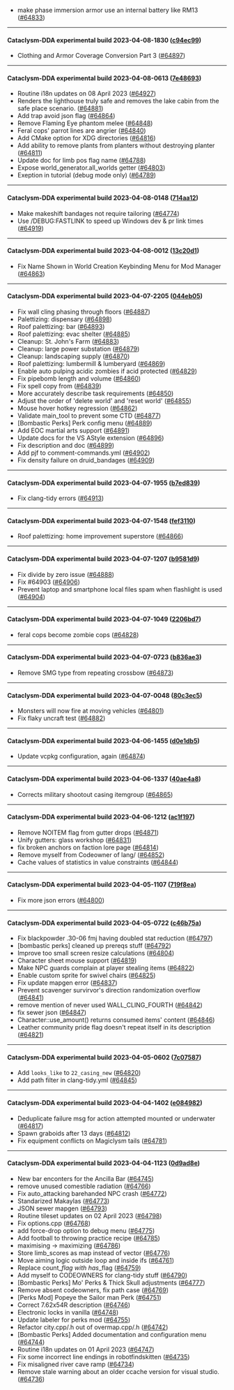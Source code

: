 * make phase immersion armor use an internal battery like RM13 ([#64833](https://github.com/CleverRaven/Cataclysm-DDA/pull/64833))

---

#### Cataclysm-DDA experimental build 2023-04-08-1830 ([c94ec99](https://github.com/CleverRaven/Cataclysm-DDA/releases/tag/cdda-experimental-2023-04-08-1830))

* Clothing and Armor Coverage Conversion Part 3 ([#64897](https://github.com/CleverRaven/Cataclysm-DDA/pull/64897))

---

#### Cataclysm-DDA experimental build 2023-04-08-0613 ([7e48693](https://github.com/CleverRaven/Cataclysm-DDA/releases/tag/cdda-experimental-2023-04-08-0613))

* Routine i18n updates on 08 April 2023 ([#64927](https://github.com/CleverRaven/Cataclysm-DDA/pull/64927))
* Renders the lighthouse truly safe and removes the lake cabin from the safe place scenario. ([#64881](https://github.com/CleverRaven/Cataclysm-DDA/pull/64881))
* Add trap avoid json flag ([#64864](https://github.com/CleverRaven/Cataclysm-DDA/pull/64864))
* Remove Flaming Eye phantom melee ([#64848](https://github.com/CleverRaven/Cataclysm-DDA/pull/64848))
* Feral cops' parrot lines are angrier ([#64840](https://github.com/CleverRaven/Cataclysm-DDA/pull/64840))
* Add CMake option for XDG directories ([#64816](https://github.com/CleverRaven/Cataclysm-DDA/pull/64816))
* Add ability to remove plants from planters without destroying planter ([#64811](https://github.com/CleverRaven/Cataclysm-DDA/pull/64811))
* Update doc for limb pos flag name ([#64788](https://github.com/CleverRaven/Cataclysm-DDA/pull/64788))
* Expose world_generator.all_worlds getter ([#64803](https://github.com/CleverRaven/Cataclysm-DDA/pull/64803))
* Exeption in tutorial (debug mode only) ([#64789](https://github.com/CleverRaven/Cataclysm-DDA/pull/64789))

---

#### Cataclysm-DDA experimental build 2023-04-08-0148 ([714aa12](https://github.com/CleverRaven/Cataclysm-DDA/releases/tag/cdda-experimental-2023-04-08-0148))

* Make makeshift bandages not require tailoring ([#64774](https://github.com/CleverRaven/Cataclysm-DDA/pull/64774))
* Use /DEBUG:FASTLINK to speed up Windows dev & pr link times ([#64919](https://github.com/CleverRaven/Cataclysm-DDA/pull/64919))

---

#### Cataclysm-DDA experimental build 2023-04-08-0012 ([13c20d1](https://github.com/CleverRaven/Cataclysm-DDA/releases/tag/cdda-experimental-2023-04-08-0012))

* Fix Name Shown in World Creation Keybinding Menu for Mod Manager ([#64863](https://github.com/CleverRaven/Cataclysm-DDA/pull/64863))

---

#### Cataclysm-DDA experimental build 2023-04-07-2205 ([044eb05](https://github.com/CleverRaven/Cataclysm-DDA/releases/tag/cdda-experimental-2023-04-07-2205))

* Fix wall cling phasing through floors ([#64887](https://github.com/CleverRaven/Cataclysm-DDA/pull/64887))
* Palettizing: dispensary ([#64898](https://github.com/CleverRaven/Cataclysm-DDA/pull/64898))
* Roof palettizing: bar ([#64893](https://github.com/CleverRaven/Cataclysm-DDA/pull/64893))
* Roof palettizing: evac shelter ([#64885](https://github.com/CleverRaven/Cataclysm-DDA/pull/64885))
* Cleanup: St. John's Farm ([#64883](https://github.com/CleverRaven/Cataclysm-DDA/pull/64883))
* Cleanup: large power substation ([#64879](https://github.com/CleverRaven/Cataclysm-DDA/pull/64879))
* Cleanup: landscaping supply ([#64870](https://github.com/CleverRaven/Cataclysm-DDA/pull/64870))
* Roof palettizing: lumbermill & lumberyard ([#64869](https://github.com/CleverRaven/Cataclysm-DDA/pull/64869))
* Enable auto pulping acidic zombies if acid protected ([#64829](https://github.com/CleverRaven/Cataclysm-DDA/pull/64829))
* Fix pipebomb length and volume ([#64860](https://github.com/CleverRaven/Cataclysm-DDA/pull/64860))
* Fix spell copy from ([#64839](https://github.com/CleverRaven/Cataclysm-DDA/pull/64839))
* More accurately describe task requirements ([#64850](https://github.com/CleverRaven/Cataclysm-DDA/pull/64850))
* Adjust the order of 'delete world' and 'reset world' ([#64855](https://github.com/CleverRaven/Cataclysm-DDA/pull/64855))
* Mouse hover hotkey regression ([#64862](https://github.com/CleverRaven/Cataclysm-DDA/pull/64862))
* Validate main_tool to prevent some CTD ([#64877](https://github.com/CleverRaven/Cataclysm-DDA/pull/64877))
* [Bombastic Perks] Perk config menu ([#64889](https://github.com/CleverRaven/Cataclysm-DDA/pull/64889))
* Add EOC martial arts support ([#64891](https://github.com/CleverRaven/Cataclysm-DDA/pull/64891))
* Update docs for the VS AStyle extension ([#64896](https://github.com/CleverRaven/Cataclysm-DDA/pull/64896))
* Fix description and doc ([#64899](https://github.com/CleverRaven/Cataclysm-DDA/pull/64899))
* Add pjf to comment-commands.yml ([#64902](https://github.com/CleverRaven/Cataclysm-DDA/pull/64902))
* Fix density failure on druid_bandages ([#64909](https://github.com/CleverRaven/Cataclysm-DDA/pull/64909))

---

#### Cataclysm-DDA experimental build 2023-04-07-1955 ([b7ed839](https://github.com/CleverRaven/Cataclysm-DDA/releases/tag/cdda-experimental-2023-04-07-1955))

* Fix clang-tidy errors ([#64913](https://github.com/CleverRaven/Cataclysm-DDA/pull/64913))

---

#### Cataclysm-DDA experimental build 2023-04-07-1548 ([fef3110](https://github.com/CleverRaven/Cataclysm-DDA/releases/tag/cdda-experimental-2023-04-07-1548))

* Roof palettizing: home improvement superstore ([#64866](https://github.com/CleverRaven/Cataclysm-DDA/pull/64866))

---

#### Cataclysm-DDA experimental build 2023-04-07-1207 ([b9581d9](https://github.com/CleverRaven/Cataclysm-DDA/releases/tag/cdda-experimental-2023-04-07-1207))

* Fix divide by zero issue ([#64888](https://github.com/CleverRaven/Cataclysm-DDA/pull/64888))
* Fix #64903 ([#64906](https://github.com/CleverRaven/Cataclysm-DDA/pull/64906))
* Prevent laptop and smartphone local files spam when flashlight is used ([#64904](https://github.com/CleverRaven/Cataclysm-DDA/pull/64904))

---

#### Cataclysm-DDA experimental build 2023-04-07-1049 ([2206bd7](https://github.com/CleverRaven/Cataclysm-DDA/releases/tag/cdda-experimental-2023-04-07-1049))

* feral cops become zombie cops ([#64828](https://github.com/CleverRaven/Cataclysm-DDA/pull/64828))

---

#### Cataclysm-DDA experimental build 2023-04-07-0723 ([b836ae3](https://github.com/CleverRaven/Cataclysm-DDA/releases/tag/cdda-experimental-2023-04-07-0723))

* Remove SMG type from repeating crossbow ([#64873](https://github.com/CleverRaven/Cataclysm-DDA/pull/64873))

---

#### Cataclysm-DDA experimental build 2023-04-07-0048 ([80c3ec5](https://github.com/CleverRaven/Cataclysm-DDA/releases/tag/cdda-experimental-2023-04-07-0048))

* Monsters will now fire at moving vehicles ([#64801](https://github.com/CleverRaven/Cataclysm-DDA/pull/64801))
* Fix flaky uncraft test ([#64882](https://github.com/CleverRaven/Cataclysm-DDA/pull/64882))

---

#### Cataclysm-DDA experimental build 2023-04-06-1455 ([d0e1db5](https://github.com/CleverRaven/Cataclysm-DDA/releases/tag/cdda-experimental-2023-04-06-1455))

* Update vcpkg configuration, again ([#64874](https://github.com/CleverRaven/Cataclysm-DDA/pull/64874))

---

#### Cataclysm-DDA experimental build 2023-04-06-1337 ([40ae4a8](https://github.com/CleverRaven/Cataclysm-DDA/releases/tag/cdda-experimental-2023-04-06-1337))

* Corrects military shootout casing itemgroup ([#64865](https://github.com/CleverRaven/Cataclysm-DDA/pull/64865))

---

#### Cataclysm-DDA experimental build 2023-04-06-1212 ([ac1f197](https://github.com/CleverRaven/Cataclysm-DDA/releases/tag/cdda-experimental-2023-04-06-1212))

* Remove NOITEM flag from gutter drops ([#64871](https://github.com/CleverRaven/Cataclysm-DDA/pull/64871))
* Unify gutters: glass workshop ([#64831](https://github.com/CleverRaven/Cataclysm-DDA/pull/64831))
* fix broken anchors on faction lore page ([#64814](https://github.com/CleverRaven/Cataclysm-DDA/pull/64814))
* Remove myself from Codeowner of lang/ ([#64852](https://github.com/CleverRaven/Cataclysm-DDA/pull/64852))
* Cache values of statistics in value constraints ([#64844](https://github.com/CleverRaven/Cataclysm-DDA/pull/64844))

---

#### Cataclysm-DDA experimental build 2023-04-05-1107 ([719f8ea](https://github.com/CleverRaven/Cataclysm-DDA/releases/tag/cdda-experimental-2023-04-05-1107))

* Fix more json errors ([#64800](https://github.com/CleverRaven/Cataclysm-DDA/pull/64800))

---

#### Cataclysm-DDA experimental build 2023-04-05-0722 ([c46b75a](https://github.com/CleverRaven/Cataclysm-DDA/releases/tag/cdda-experimental-2023-04-05-0722))

* Fix blackpowder .30-06 fmj having doubled stat reduction ([#64797](https://github.com/CleverRaven/Cataclysm-DDA/pull/64797))
* [bombastic perks] cleaned up prereqs stuff ([#64792](https://github.com/CleverRaven/Cataclysm-DDA/pull/64792))
* Improve too small screen resize calculations ([#64804](https://github.com/CleverRaven/Cataclysm-DDA/pull/64804))
* Character sheet mouse support ([#64819](https://github.com/CleverRaven/Cataclysm-DDA/pull/64819))
* Make NPC guards complain at player stealing items ([#64822](https://github.com/CleverRaven/Cataclysm-DDA/pull/64822))
* Enable custom sprite for swivel chairs ([#64825](https://github.com/CleverRaven/Cataclysm-DDA/pull/64825))
* Fix update mapgen error ([#64837](https://github.com/CleverRaven/Cataclysm-DDA/pull/64837))
* Prevent scavenger survirvor's direction randomization overflow ([#64841](https://github.com/CleverRaven/Cataclysm-DDA/pull/64841))
* remove mention of never used WALL_CLING_FOURTH ([#64842](https://github.com/CleverRaven/Cataclysm-DDA/pull/64842))
* fix sewer json ([#64847](https://github.com/CleverRaven/Cataclysm-DDA/pull/64847))
* Character::use_amount() returns consumed items' content ([#64846](https://github.com/CleverRaven/Cataclysm-DDA/pull/64846))
* Leather community pride flag doesn't repeat itself in its description ([#64821](https://github.com/CleverRaven/Cataclysm-DDA/pull/64821))

---

#### Cataclysm-DDA experimental build 2023-04-05-0602 ([7c07587](https://github.com/CleverRaven/Cataclysm-DDA/releases/tag/cdda-experimental-2023-04-05-0602))

* Add `looks_like` to `22_casing_new` ([#64820](https://github.com/CleverRaven/Cataclysm-DDA/pull/64820))
* Add path filter in clang-tidy.yml ([#64845](https://github.com/CleverRaven/Cataclysm-DDA/pull/64845))

---

#### Cataclysm-DDA experimental build 2023-04-04-1402 ([e084982](https://github.com/CleverRaven/Cataclysm-DDA/releases/tag/cdda-experimental-2023-04-04-1402))

* Deduplicate failure msg for action attempted mounted or underwater ([#64817](https://github.com/CleverRaven/Cataclysm-DDA/pull/64817))
* Spawn graboids after 13 days ([#64812](https://github.com/CleverRaven/Cataclysm-DDA/pull/64812))
* Fix equipment conflicts on Magiclysm tails ([#64781](https://github.com/CleverRaven/Cataclysm-DDA/pull/64781))

---

#### Cataclysm-DDA experimental build 2023-04-04-1123 ([0d9ad8e](https://github.com/CleverRaven/Cataclysm-DDA/releases/tag/cdda-experimental-2023-04-04-1123))

* New bar enconters for the Ancilla Bar ([#64745](https://github.com/CleverRaven/Cataclysm-DDA/pull/64745))
* remove unused comestible radiation ([#64766](https://github.com/CleverRaven/Cataclysm-DDA/pull/64766))
* Fix auto_attacking barehanded NPC crash ([#64772](https://github.com/CleverRaven/Cataclysm-DDA/pull/64772))
* Standarized Makaylas ([#64773](https://github.com/CleverRaven/Cataclysm-DDA/pull/64773))
* JSON sewer mapgen ([#64793](https://github.com/CleverRaven/Cataclysm-DDA/pull/64793))
* Routine tileset updates on 02 April 2023 ([#64798](https://github.com/CleverRaven/Cataclysm-DDA/pull/64798))
* Fix options.cpp ([#64768](https://github.com/CleverRaven/Cataclysm-DDA/pull/64768))
* add force-drop option to debug menu ([#64775](https://github.com/CleverRaven/Cataclysm-DDA/pull/64775))
* Add football to throwing practice recipe ([#64785](https://github.com/CleverRaven/Cataclysm-DDA/pull/64785))
* maximising -> maximizing ([#64786](https://github.com/CleverRaven/Cataclysm-DDA/pull/64786))
* Store limb_scores as map instead of vector ([#64776](https://github.com/CleverRaven/Cataclysm-DDA/pull/64776))
* Move aiming logic outside loop and inside ifs ([#64761](https://github.com/CleverRaven/Cataclysm-DDA/pull/64761))
* Replace count_*_flag with has_*_flag ([#64759](https://github.com/CleverRaven/Cataclysm-DDA/pull/64759))
* Add myself to CODEOWNERS for clang-tidy stuff ([#64790](https://github.com/CleverRaven/Cataclysm-DDA/pull/64790))
* [Bombastic Perks] Mo' Perks & Thick Skull adjustments ([#64777](https://github.com/CleverRaven/Cataclysm-DDA/pull/64777))
* Remove absent codeowners, fix path case ([#64769](https://github.com/CleverRaven/Cataclysm-DDA/pull/64769))
* [Perks Mod] Popeye the Sailor man Perk ([#64751](https://github.com/CleverRaven/Cataclysm-DDA/pull/64751))
* Correct 7.62x54R description ([#64746](https://github.com/CleverRaven/Cataclysm-DDA/pull/64746))
* Electronic locks in vanilla ([#64748](https://github.com/CleverRaven/Cataclysm-DDA/pull/64748))
* Update labeler for perks mod ([#64755](https://github.com/CleverRaven/Cataclysm-DDA/pull/64755))
* Refactor city.cpp/.h out of overmap.cpp/.h ([#64742](https://github.com/CleverRaven/Cataclysm-DDA/pull/64742))
* [Bombastic Perks] Added documentation and configuration menu ([#64744](https://github.com/CleverRaven/Cataclysm-DDA/pull/64744))
* Routine i18n updates on 01 April 2023 ([#64747](https://github.com/CleverRaven/Cataclysm-DDA/pull/64747))
* Fix some incorrect line endings in robotfindskitten ([#64735](https://github.com/CleverRaven/Cataclysm-DDA/pull/64735))
* Fix misaligned river cave ramp ([#64734](https://github.com/CleverRaven/Cataclysm-DDA/pull/64734))
* Remove stale warning about an older ccache version for visual studio. ([#64736](https://github.com/CleverRaven/Cataclysm-DDA/pull/64736))
